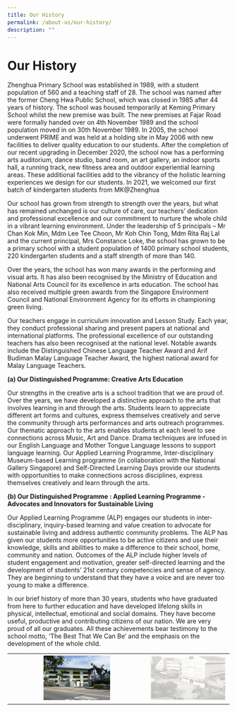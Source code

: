 ```yaml
---
title: Our History
permalink: /about-us/our-history/
description: ""
---
```

# Our History

Zhenghua Primary School was established in 1989, with a student population of 560 and a teaching staff of 28. The school was named after the former Cheng Hwa Public School, which was closed in 1985 after 44 years of history. The school was housed temporarily at Keming Primary School whilst the new premise was built. The new premises at Fajar Road were formally handed over on 4th November 1989 and the school population moved in on 30th November 1989. In 2005, the school underwent PRIME and was held at a holding site in May 2006 with new facilities to deliver quality education to our students. After the completion of our recent upgrading in December 2020, the school now has a performing arts auditorium, dance studio, band room, an art gallery, an indoor sports hall, a running track, new fitness area and outdoor experiential learning areas. These additional facilities add to the vibrancy of the holistic learning experiences we design for our students. In 2021, we welcomed our first batch of kindergarten students from MK@Zhenghua

  

Our school has grown from strength to strength over the years, but what has remained unchanged is our culture of care, our teachers’ dedication and professional excellence and our commitment to nurture the whole child in a vibrant learning environment. Under the leadership of 5 principals – Mr Chan Kok Min, Mdm Lee Tee Choon, Mr Koh Chin Tong, Mdm Rita Raj Lal and the current principal, Mrs Constance Loke, the school has grown to be a primary school with a student population of 1400 primary school students, 220 kindergarten students and a staff strength of more than 140.

  

Over the years, the school has won many awards in the performing and visual arts. It has also been recognised by the Ministry of Education and National Arts Council for its excellence in arts education. The school has also received multiple green awards from the Singapore Environment Council and National Environment Agency for its efforts in championing green living.

  

Our teachers engage in curriculum innovation and Lesson Study. Each year, they conduct professional sharing and present papers at national and international platforms. The professional excellence of our outstanding teachers has also been recognised at the national level. Notable awards include the Distinguished Chinese Language Teacher Award and Arif Budiman Malay Language Teacher Award, the highest national award for Malay Language Teachers.

  

**(a) Our Distinguished Programme: Creative Arts Education**

  

Our strengths in the creative arts is a school tradition that we are proud of. Over the years, we have developed a distinctive approach to the arts that involves learning in and through the arts. Students learn to appreciate different art forms and cultures, express themselves creatively and serve the community through arts performances and arts outreach programmes. Our thematic approach to the arts enables students at each level to see connections across Music, Art and Dance. Drama techniques are infused in our English Language and Mother Tongue Language lessons to support language learning. Our Applied Learning Programme, Inter-disciplinary Museum-based Learning programme (in collaboration with the National Gallery Singapore) and Self-Directed Learning Days provide our students with opportunities to make connections across disciplines, express themselves creatively and learn through the arts.

  

**(b) Our Distinguished Programme : Applied Learning Programme - Advocates and Innovators for Sustainable Living**

  

Our Applied Learning Programme (ALP) engages our students in inter-disciplinary, inquiry-based learning and value creation to advocate for sustainable living and address authentic community problems. The ALP has given our students more opportunities to be active citizens and use their knowledge, skills and abilities to make a difference to their school, home, community and nation. Outcomes of the ALP include higher levels of student engagement and motivation, greater self-directed learning and the development of students’ 21st century competencies and sense of agency. They are beginning to understand that they have a voice and are never too young to make a difference.

  

In our brief history of more than 30 years, students who have graduated from here to further education and have developed lifelong skills in physical, intellectual, emotional and social domains. They have become useful, productive and contributing citizens of our nation. We are very proud of all our graduates. All these achievements bear testimony to the school motto, ‘The Best That We Can Be’ and the emphasis on the development of the whole child.


|   |   |
|:---:|:---:|
| <img src="/images/About%20us/02-OurHistory.jpg" style="width:50%"> | ![](/images/About%20us/01-OurHistory.jpg)  |